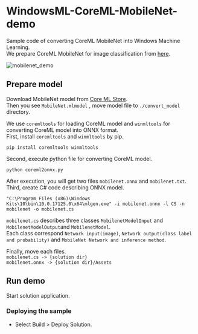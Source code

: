 # WindowsML-CoreML-MobileNet-demo
Sample code of converting CoreML MobileNet into Windows Machine Learning.  
We prepare CoreML MobileNet for image classification from [here](https://coreml.store/mobilenet).  

![mobilenet_demo](mobilenet_demo.gif)

## Prepare model
Download MobileNet model from [Core ML Store](https://coreml.store/mobilenet).  
Then you see `MobileNet.mlmodel` , move model file to `./convert_model` directory.  

We use `coremltools` for loading CoreML model and `winmltools` for converting CoreML model into ONNX format.  
First, install `coremltools` and `winmltools` by pip.  

```shell
pip install coremltools winmltools
```

Second, execute python file for converting CoreML model.  

```shell
python coreml2onnx.py
```

After execution, you will get two files `mobilenet.onnx` and `mobilenet.txt`.  
Third, create C# code describing ONNX model.  

```shell
"C:\Program Files (x86)\Windows Kits\10\bin\10.0.17125.0\x64\mlgen.exe" -i mobilenet.onnx -l CS -n mobilenet -o mobilenet.cs
```

`mobilenet.cs` describes three classes `MobilenetModelInput` and `MobilenetModelOutput`and `MobilenetModel`.  
Each class correspond `Network input(image)`, `Network output(class label and probability)` and `MobileNet Network and inference method`.  

Finally, move each files.  
`mobilenet.cs -> {solution dir}`  
`mobilenet.onnx -> {solution dir}/Assets`  

## Run demo
Start solution application.  

### Deploying the sample
- Select Build > Deploy Solution.
